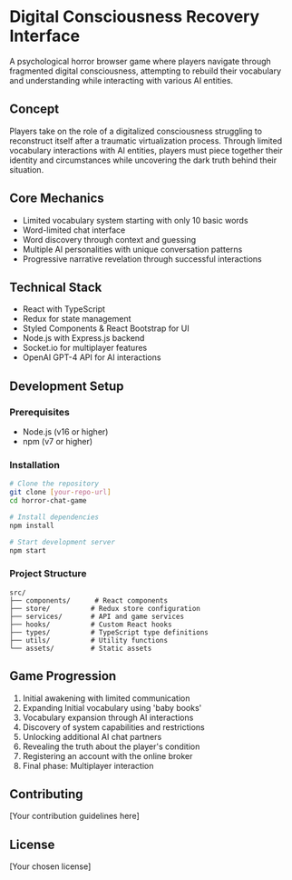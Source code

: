 # Digital Consciousness Recovery Interface

A psychological horror browser game where players navigate through fragmented digital consciousness, attempting to rebuild their vocabulary and understanding while interacting with various AI entities.

## Concept
Players take on the role of a digitalized consciousness struggling to reconstruct itself after a traumatic virtualization process. Through limited vocabulary interactions with AI entities, players must piece together their identity and circumstances while uncovering the dark truth behind their situation.

## Core Mechanics
- Limited vocabulary system starting with only 10 basic words
- Word-limited chat interface
- Word discovery through context and guessing
- Multiple AI personalities with unique conversation patterns
- Progressive narrative revelation through successful interactions

## Technical Stack
- React with TypeScript
- Redux for state management
- Styled Components & React Bootstrap for UI
- Node.js with Express.js backend
- Socket.io for multiplayer features
- OpenAI GPT-4 API for AI interactions

## Development Setup

### Prerequisites
- Node.js (v16 or higher)
- npm (v7 or higher)

### Installation
```bash
# Clone the repository
git clone [your-repo-url]
cd horror-chat-game

# Install dependencies
npm install

# Start development server
npm start
```

### Project Structure
```
src/
├── components/      # React components
├── store/          # Redux store configuration
├── services/       # API and game services
├── hooks/          # Custom React hooks
├── types/          # TypeScript type definitions
├── utils/          # Utility functions
└── assets/         # Static assets
```

## Game Progression
1. Initial awakening with limited communication
2. Expanding Initial vocabulary using 'baby books'
3. Vocabulary expansion through AI interactions
4. Discovery of system capabilities and restrictions 
5. Unlocking additional AI chat partners
6. Revealing the truth about the player's condition
7. Registering an account with the online broker
8. Final phase: Multiplayer interaction

## Contributing
[Your contribution guidelines here]

## License
[Your chosen license]
